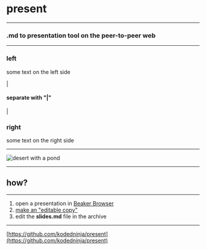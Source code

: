 # present

---

### .md to presentation tool on the peer-to-peer web

---

### left

some text on the left side

|

#### separate with "|"

|

### right

some text on the right side

---

![desert with a pond](http://78.media.tumblr.com/tumblr_md3r73H9os1qzuyswo1_1280.jpg)

---

## how?

---

1. open a presentation in [Beaker Browser](https://beakerbrowser.com/)
2. [make an "editable copy"](https://beakerbrowser.com/docs/tour/#forking-or-copying-a-website)
3. edit the **slides.md** file in the archive

---

[https://github.com/kodedninja/present](https://github.com/kodedninja/present)
